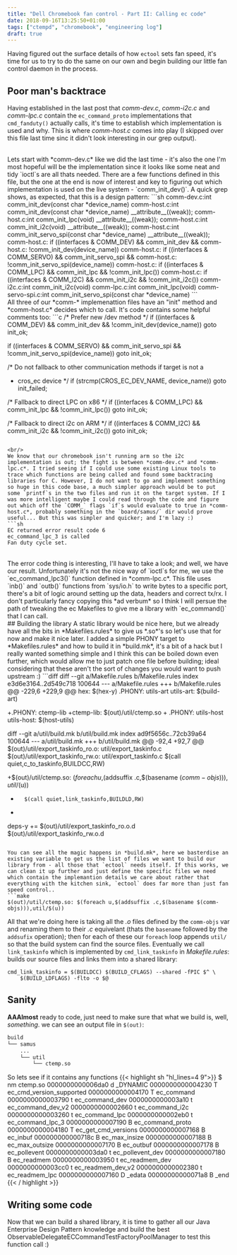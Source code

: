 ```yaml
---
title: "Dell Chromebook fan control - Part II: Calling ec code"
date: 2018-09-16T13:25:50+01:00
tags: ["ctempd", "chromebook", "engineering log"]
draft: true
---
```


Having figured out the surface details of how `ectool` sets fan speed, it's time for us to try to do the same on our own and begin building our little fan control daemon in the process.

<!--more-->

## Poor man's backtrace
Having established in the last post that *comm-dev.c*, *comm-i2c.c* and *comm-lpc.c* contain the `ec_command_proto` implementations that `cmd_fanduty()` actually calls, it's time to establish which implementation is used and why. This is where *comm-host.c* comes into play (I skipped over this file last time sinc it didn't look interesting in our grep output).

<br/>
Lets start with *comm-dev.c* like we did the last time - it's also the one I'm most hopeful will be the implementation since it looks like some neat and tidy `ioctl`s are all thats needed. There are a few functions defined in this file, but the one at the end is now of interest and key to figuring out which implementation is used on the live system - `comm_init_dev()`. A quick grep shows, as expected, that this is a design pattern:
```sh
comm-dev.c:int comm_init_dev(const char *device_name)
comm-host.c:int comm_init_dev(const char *device_name) __attribute__((weak));
comm-host.c:int comm_init_lpc(void) __attribute__((weak));
comm-host.c:int comm_init_i2c(void) __attribute__((weak));
comm-host.c:int comm_init_servo_spi(const char *device_name) __attribute__((weak));
comm-host.c:	if ((interfaces & COMM_DEV) && comm_init_dev &&
comm-host.c:	    !comm_init_dev(device_name))
comm-host.c:	if ((interfaces & COMM_SERVO) && comm_init_servo_spi &&
comm-host.c:	    !comm_init_servo_spi(device_name))
comm-host.c:	if ((interfaces & COMM_LPC) && comm_init_lpc && !comm_init_lpc())
comm-host.c:	if ((interfaces & COMM_I2C) && comm_init_i2c && !comm_init_i2c())
comm-i2c.c:int comm_init_i2c(void)
comm-lpc.c:int comm_init_lpc(void)
comm-servo-spi.c:int comm_init_servo_spi(const char *device_name)
```

<br/>
All three of our *comm-* implemenattion files have an "init" method and *comm-host.c* decides which to call. It's code contains some helpful comments too:
```c
/* Prefer new /dev method */
if ((interfaces & COMM_DEV) && comm_init_dev &&
    !comm_init_dev(device_name))
    goto init_ok;

if ((interfaces & COMM_SERVO) && comm_init_servo_spi &&
    !comm_init_servo_spi(device_name))
    goto init_ok;

/* Do not fallback to other communication methods if target is not a
 * cros_ec device */
if (strcmp(CROS_EC_DEV_NAME, device_name))
    goto init_failed;

/* Fallback to direct LPC on x86 */
if ((interfaces & COMM_LPC) && comm_init_lpc && !comm_init_lpc())
    goto init_ok;

/* Fallback to direct i2c on ARM */
if ((interfaces & COMM_I2C) && comm_init_i2c && !comm_init_i2c())
    goto init_ok;
```

<br/>
We know that our chromebook isn't running arm so the i2c implementation is out; the fight is between *comm-dev.c* and *comm-lpc.c*. I tried seeing if I could use some existing Linux tools to trace which functions are being called and found some backtracing libraries for C. However, I do not want to go and implement something so huge in this code base, a much simpler approach would be to put some `printf`s in the two files and run it on the target system. If I was more intelligent maybe I could read through the code and figure out which off the `COMM_` flags `if`s would evaluate to true in *comm-host.c*, probably something in the `board/samus/` dir would prove useful... But this was simpler and quicker; and I'm lazy :)
```sh
EC returned error result code 6
ec_command_lpc_3 is called
Fan duty cycle set.
```

<br/>
The error code thing is interesting, I'll have to take a look; and well, we have our result. Unfortunately it's not the nice way of `ioctl`s for me, we use the `ec_command_lpc3()` function defined in *comm-lpc.c*. This file uses `inb()` and `outb()` functions from `sys/io.h` to write bytes to a specific port, there's a bit of logic around setting up the data, headers and correct tx/rx. I don't particularly fancy copying this *ad verbum* so I think I will persue the path of tweaking the ec Makefiles to give me a library with `ec_command()` that I can call.


<br/>
## Building the library
A static library would be nice here, but we already have all the bits in *Makefiles.rules* to give us *.so*'s so let's use that for now and make it nice later. I added a simple PHONY target to *Makefiles.rules* and how to build it in *build.mk*, it's a bit of a hack but I really wanted something simple and I think this can be boiled down even further, which would allow me to just patch one file before building; ideal considering that these aren't the sort of changes you would want to push upstream :)
```diff
diff --git a/Makefile.rules b/Makefile.rules
index e3d6e3164..2d549c718 100644
--- a/Makefile.rules
+++ b/Makefile.rules
@@ -229,6 +229,9 @@ hex: $(hex-y)
 .PHONY: utils-art
 utils-art: $(build-art)
 
+.PHONY: ctemp-lib
+ctemp-lib: $(out)/util/ctemp.so
+
 .PHONY: utils-host
 utils-host: $(host-utils)
 
diff --git a/util/build.mk b/util/build.mk
index ad9f5656c..72cb39a64 100644
--- a/util/build.mk
+++ b/util/build.mk
@@ -92,4 +92,7 @@ $(out)/util/export_taskinfo_ro.o: util/export_taskinfo.c
 $(out)/util/export_taskinfo_rw.o: util/export_taskinfo.c
        $(call quiet,c_to_taskinfo,BUILDCC,RW)

+$(out)/util/ctemp.so: $(foreach u,$(addsuffix .c,$(basename $(comm-objs))),util/$(u))
+       $(call quiet,link_taskinfo,BUILDLD,RW)
+
 deps-y += $(out)/util/export_taskinfo_ro.o.d $(out)/util/export_taskinfo_rw.o.d
```

You can see all the magic happens in *build.mk*, here we basterdise an existing variable to get us the list of files we want to build our library from - all those that `ectool` needs itself. If this works, we can clean it up further and just define the specific files we need which contain the implemantion details we care about rather that everything with the kitchen sink, `ectool` does far more than just fan speed control..
```make
$(out)/util/ctemp.so: $(foreach u,$(addsuffix .c,$(basename $(comm-objs))),util/$(u))
```
All that we're doing here is taking all the *.o* files defined by the `comm-objs` var and renaming them to their *.c* equivelant (thats the `basename` followed by the `addsufix` operation); then for each of these our `foreach` loop appends `util/` so that the build system can find the source files. Eventually we call `link_taskinfo` which is implemented by `cmd_link_taskinfo` in *Makefile.rules*: builds our source files and links them into a shared library:
```make
cmd_link_taskinfo = $(BUILDCC) $(BUILD_CFLAGS) --shared -fPIC $^ \
	$(BUILD_LDFLAGS) -flto -o $@
```

## Sanity
**AAAlmost** ready to code, just need to make sure that what we build is, well, *something*. we can see an output file in `$(out)`:
```sh
build
└── samus
    ...
    └── util
        └── ctemp.so
```

So lets see if it contains any functions
{{< highlight sh "hl_lines=4 9">}}
$ nm ctemp.so
0000000000006da0 d _DYNAMIC
0000000000004230 T ec_cmd_version_supported
0000000000004170 T ec_command
0000000000003790 t ec_command_dev
0000000000003a10 t ec_command_dev_v2
0000000000002660 t ec_command_i2c
0000000000003260 t ec_command_lpc
0000000000002eb0 t ec_command_lpc_3
0000000000007190 B ec_command_proto
0000000000004180 T ec_get_cmd_versions
0000000000007168 B ec_inbuf
000000000000718c B ec_max_insize
0000000000007188 B ec_max_outsize
0000000000007170 B ec_outbuf
0000000000007178 B ec_pollevent
0000000000003da0 t ec_pollevent_dev
0000000000007180 B ec_readmem
0000000000003950 t ec_readmem_dev
0000000000003cc0 t ec_readmem_dev_v2
0000000000002380 t ec_readmem_lpc
0000000000007160 D _edata
00000000000071a8 B _end
{{< / highlight >}}

## Writing some code
Now that we can build a shared library, it is time to gather all our Java Enterprise Design Pattern knowledge and build the best ObservableDelegateECCommandTestFactoryPoolManager to test this function call :) 
